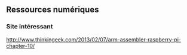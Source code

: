 ## Ressources numériques


### Site intéressant

http://www.thinkingeek.com/2013/02/07/arm-assembler-raspberry-pi-chapter-10/